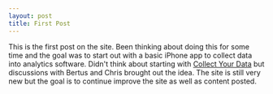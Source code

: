 ```yaml
---
layout: post
title: First Post
---
```


This is the first post on the site. Been thinking about doing this for some time and the goal was to start out with a basic iPhone app to collect data into analytics software. Didn't think about starting with [Collect Your Data](http://www.collectyourdata.com) but discussions with Bertus and Chris brought out the idea. The site is still very new but the goal is to continue improve the site as well as content posted.
